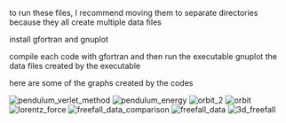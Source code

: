 to run these files, I recommend moving them to separate directories because they all create multiple data files

install gfortran and gnuplot

compile each code with gfortran and then run the executable
gnuplot the data files created by the executable


here are some of the graphs created by the codes

![pendulum_verlet_method](https://user-images.githubusercontent.com/78174712/125370283-bbeb3500-e343-11eb-9672-3a9a5426b937.jpg)
![pendulum_energy](https://user-images.githubusercontent.com/78174712/125370285-bbeb3500-e343-11eb-9b0d-dcd457ce8f42.jpg)
![orbit_2](https://user-images.githubusercontent.com/78174712/125370286-bc83cb80-e343-11eb-9ba0-09ff64cad6df.jpg)
![orbit](https://user-images.githubusercontent.com/78174712/125370287-bc83cb80-e343-11eb-9a0b-1b44fe67efc0.jpg)
![lorentz_force](https://user-images.githubusercontent.com/78174712/125370289-bd1c6200-e343-11eb-847e-486959f9e83b.jpg)
![freefall_data_comparison](https://user-images.githubusercontent.com/78174712/125370290-bd1c6200-e343-11eb-83e6-b28956f8e302.jpg)
![freefall_data](https://user-images.githubusercontent.com/78174712/125370291-bdb4f880-e343-11eb-81a8-aad1720af654.jpg)
![3d_freefall](https://user-images.githubusercontent.com/78174712/125370292-bdb4f880-e343-11eb-8b6c-e18b3bca2ad2.jpg)
